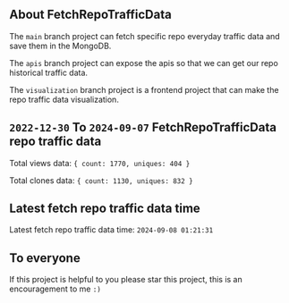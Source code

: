 ## About FetchRepoTrafficData

The `main` branch project can fetch specific repo everyday traffic data and save them in the MongoDB.

The `apis` branch project can expose the apis so that we can get our repo historical traffic data.

The `visualization` branch project is a frontend project that can make the repo traffic data visualization.

## `2022-12-30` To `2024-09-07` FetchRepoTrafficData repo traffic data

Total views data: `{ count: 1770, uniques: 404 }`

Total clones data: `{ count: 1130, uniques: 832 }`

## Latest fetch repo traffic data time

Latest fetch repo traffic data time: `2024-09-08 01:21:31`

## To everyone

If this project is helpful to you please star this project, this is an encouragement to me `:)`



